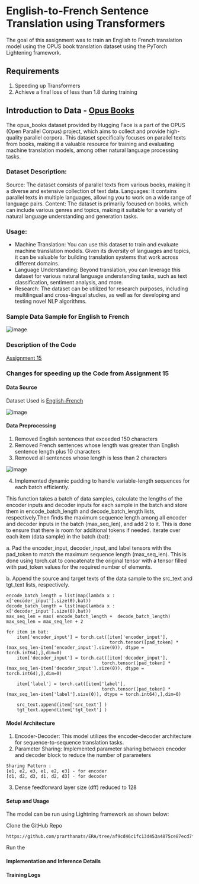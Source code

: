 # English-to-French Sentence Translation using Transformers

The goal of this assignment was to train an English to French translation model using the OPUS book translation dataset using the PyTorch Lightening framework.

## Requirements
1. Speeding up Transformers
2. Achieve a final loss of less than 1.8 during training

## Introduction to Data - [Opus Books](https://huggingface.co/datasets/opus_books)
   
The opus_books dataset provided by Hugging Face is a part of the OPUS (Open Parallel Corpus) project, which aims to collect and provide high-quality parallel corpora. This dataset specifically focuses on parallel texts from books, making it a valuable resource for training and evaluating machine translation models, among other natural language processing tasks.

### Dataset Description:

Source: The dataset consists of parallel texts from various books, making it a diverse and extensive collection of text data.
Languages: It contains parallel texts in multiple languages, allowing you to work on a wide range of language pairs.
Content: The dataset is primarily focused on books, which can include various genres and topics, making it suitable for a variety of natural language understanding and generation tasks.

### Usage:

- Machine Translation: You can use this dataset to train and evaluate machine translation models. Given its diversity of languages and topics, it can be valuable for building translation systems that work across different domains.
- Language Understanding: Beyond translation, you can leverage this dataset for various natural language understanding tasks, such as text classification, sentiment analysis, and more.
- Research: The dataset can be utilized for research purposes, including multilingual and cross-lingual studies, as well as for developing and testing novel NLP algorithms.

### Sample Data Sample for English to French

![image](https://github.com/prarthanats/ERA/assets/32382676/d8d9560d-3223-4f62-a158-3bff5a4c0f31)

### Description of the Code 

[Assignment 15 ](https://github.com/prarthanats/ERA/blob/main/S15_Assignment/README.md)

### Changes for speeding up the Code from Assignment 15

#### Data Source 

Dataset Used is [English-French](https://huggingface.co/datasets/opus_books/viewer/en-fr/train)

![image](https://github.com/prarthanats/ERA/assets/32382676/bdf9e70b-de48-4436-bbf8-f18b23e4585d)

#### Data Preprocessing 

1. Removed English sentences that exceeded 150 characters
2. Removed French sentences whose length was greater than English sentence length plus 10 characters
3. Removed all sentences whose length is less than 2 characters
   
![image](https://github.com/prarthanats/ERA/assets/32382676/5d772323-1b6b-485b-a44e-f89499b924b8)

4. Implemented dynamic padding to handle variable-length sequences for each batch efficiently.

This function takes a batch of data samples, calculate the lengths of the encoder inputs and decoder inputs for each sample in the batch and store them in encode_batch_length and decode_batch_length lists, respectively.Then finds the maximum sequence length among all encoder and decoder inputs in the batch (max_seq_len), and add 2 to it. This is done to ensure that there is room for additional tokens if needed. Iterate over each item (data sample) in the batch (bat):

   a. Pad the encoder_input, decoder_input, and label tensors with the pad_token to match the maximum sequence length (max_seq_len). This is done using torch.cat to concatenate the original tensor with a tensor filled with pad_token values for the required number of elements.
   
   b. Append the source and target texts of the data sample to the src_text and tgt_text lists, respectively.

~~~
encode_batch_length = list(map(lambda x : x['encoder_input'].size(0),bat))
decode_batch_length = list(map(lambda x : x['decoder_input'].size(0),bat))
max_seq_len = max( encode_batch_length +  decode_batch_length)
max_seq_len = max_seq_len + 2

for item in bat:
    item['encoder_input'] = torch.cat([item['encoder_input'],
                                       torch.tensor([pad_token] * (max_seq_len-item['encoder_input'].size(0)), dtype = torch.int64),],dim=0)
    item['decoder_input'] = torch.cat([item['decoder_input'],
                                    torch.tensor([pad_token] * (max_seq_len-item['decoder_input'].size(0)), dtype = torch.int64),],dim=0)
    
    item['label'] = torch.cat([item['label'],
                                    torch.tensor([pad_token] * (max_seq_len-item['label'].size(0)), dtype = torch.int64),],dim=0)

    src_text.append(item['src_text'] )
    tgt_text.append(item['tgt_text'] )
~~~

#### Model Architecture

1. Encoder-Decoder: This model utilizes the encoder-decoder architecture for sequence-to-sequence translation tasks.
2. Parameter Sharing: Implemented parameter sharing between encoder and decoder block to reduce the number of parameters
~~~
Sharing Pattern :
[e1, e2, e3, e1, e2, e3] - for encoder
[d1, d2, d3, d1, d2, d3] - for decoder
~~~
3. Dense feedforward layer size (dff) reduced to 128

#### Setup and Usage

The model can be run using Lightning framework as shown below:

Clone the GitHub Repo
~~~
https://github.com/prarthanats/ERA/tree/af9cd46c1fc13d453a4875ce87ecd7f2148ffac2/S16_Assignment
~~~
Run the 


#### Implementation and Inference Details  



#### Training Logs
   

